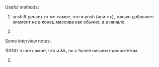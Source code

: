 Useful methods:

1) unshift делает то же самое, что и push (или <<), только добавляет элемент не в конец массива как обычно, а в начало.

2)

Some interview notes:

1)AND то же самое, что и &&, но с более низким приоритетом.

2)
